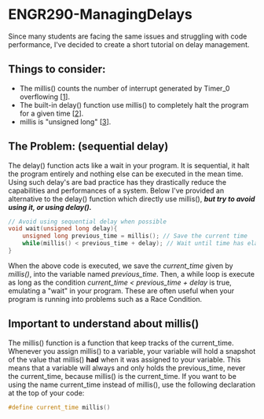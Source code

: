 # ENGR290-ManagingDelays
Since many students are facing the same issues and struggling with code performance, I've decided to create a short tutorial on delay management.

## Things to consider:  
- The millis() counts the number of interrupt generated by Timer_0 overflowing [[1]].  
- The built-in delay() function use millis() to completely halt the program for a given time [[2]].  
- millis is "unsigned long" [[3]].

[1]: https://forum.arduino.cc/t/problem-enabling-timer0-impacts-general-digital-io-toggle-rate-arduino-uno/676869/4  
[2]: https://forum.arduino.cc/t/which-timer-used-on-mega-for-delay-and-delaymicroseconds/420641/2
[3]: https://learn.sparkfun.com/tutorials/data-types-in-arduino/all  

## The Problem: (sequential delay)
The delay() function acts like a wait in your program. It is sequential, it halt the program entirely and nothing else can be executed in the mean time. Using such delay's are bad practice has they drastically reduce the capabilities and performances of a system. Below I've provided an alternative to the delay() function which directly use millis(), ***but try to avoid using it, or using delay().***
```C++
// Avoid using sequential delay when possible
void wait(unsigned long delay){
    unsigned long previous_time = millis(); // Save the current time
    while(millis() < previous_time + delay); // Wait until time has elapsed
}
```
When the above code is executed, we save the *current_time* given by *millis()*, into the variable named *previous_time*. Then, a while loop is execute as long as the condition *current_time < previous_time + delay* is true, emulating a "wait" in your program. These are often useful when your program is running into problems such as a Race Condition.

## Important to understand about millis()
The millis() function is a function that keep tracks of the current_time. Whenever you assign millis() to a variable, your variable will hold a snapshot of the value that millis() **had** when it was assigned to your variable. This means that a variable will always and only holds the previous_time, never the current_time, because millis() is the current_time. If you want to be using the name current_time instead of millis(), use the following declaration at the top of your code:

```C++
#define current_time millis()
```


